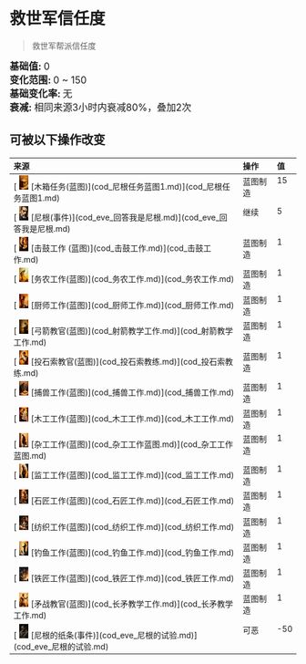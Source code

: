 # 救世军信任度  
> 救世军帮派信任度  
  
<div style="font-size:1.2em"><b>基础值: </b> 0 </div>  
<div style="font-size:1.2em"><b>变化范围: </b> 0 ~ 150 </div>  
<div style="font-size:1.2em"><b>基础变化率: </b> 无 </div>  
<div style="font-size:1.2em"><b>衰减: </b>相同来源<font data-toggle="tooltip" data-placement="top" title="12TP">3小时</font>内衰减80%，叠加2次 </div>  
  
## 可被以下操作改变  
<table class="table table-bordered" data-toggle="table"  ><thead style=""><tr ><th  style="text-align:left;vertical-align:top;"  >来源</th><th  style="text-align:left;vertical-align:top;"  >操作</th><th  style="text-align:left;vertical-align:top;"  data-sortable="true"  >值</th></tr></thead><tr ><td  style="text-align:left;vertical-align:top;"  >[<div style="width:25px;display:inline-block;text-align:center"><img decoding="async" src="Sprite/cod/al_尼根任务箱子1.png" href="a.md" style="max-width:25px;max-height:25px;"></div>[木箱任务(蓝图)](cod_尼根任务蓝图1.md)](cod_尼根任务蓝图1.md)</td><td  style="text-align:left;vertical-align:top;"  >蓝图制造</td><td  style="text-align:left;vertical-align:top;"  >15</td></tr><tr ><td  style="text-align:left;vertical-align:top;"  >[<div style="width:25px;display:inline-block;text-align:center"><img decoding="async" src="Sprite/cod/al_尼根任务成功1.png" href="a.md" style="max-width:25px;max-height:25px;"></div>[尼根(事件)](cod_eve_回答我是尼根.md)](cod_eve_回答我是尼根.md)</td><td  style="text-align:left;vertical-align:top;"  >继续</td><td  style="text-align:left;vertical-align:top;"  >5</td></tr><tr ><td  style="text-align:left;vertical-align:top;"  >[<div style="width:25px;display:inline-block;text-align:center"><img decoding="async" src="Sprite/cod/al_击鼓工作.png" href="a.md" style="max-width:25px;max-height:25px;"></div>[击鼓工作 (蓝图)](cod_击鼓工作.md)](cod_击鼓工作.md)</td><td  style="text-align:left;vertical-align:top;"  >蓝图制造</td><td  style="text-align:left;vertical-align:top;"  >1</td></tr><tr ><td  style="text-align:left;vertical-align:top;"  >[<div style="width:25px;display:inline-block;text-align:center"><img decoding="async" src="Sprite/cod/al_务农工作.png" href="a.md" style="max-width:25px;max-height:25px;"></div>[务农工作(蓝图)](cod_务农工作.md)](cod_务农工作.md)</td><td  style="text-align:left;vertical-align:top;"  >蓝图制造</td><td  style="text-align:left;vertical-align:top;"  >1</td></tr><tr ><td  style="text-align:left;vertical-align:top;"  >[<div style="width:25px;display:inline-block;text-align:center"><img decoding="async" src="Sprite/cod/al_厨师工作.png" href="a.md" style="max-width:25px;max-height:25px;"></div>[厨师工作(蓝图)](cod_厨师工作.md)](cod_厨师工作.md)</td><td  style="text-align:left;vertical-align:top;"  >蓝图制造</td><td  style="text-align:left;vertical-align:top;"  >1</td></tr><tr ><td  style="text-align:left;vertical-align:top;"  >[<div style="width:25px;display:inline-block;text-align:center"><img decoding="async" src="Sprite/cod/al_教学射箭工作.png" href="a.md" style="max-width:25px;max-height:25px;"></div>[弓箭教官(蓝图)](cod_射箭教学工作.md)](cod_射箭教学工作.md)</td><td  style="text-align:left;vertical-align:top;"  >蓝图制造</td><td  style="text-align:left;vertical-align:top;"  >1</td></tr><tr ><td  style="text-align:left;vertical-align:top;"  >[<div style="width:25px;display:inline-block;text-align:center"><img decoding="async" src="Sprite/cod/al_投石索教练工作.png" href="a.md" style="max-width:25px;max-height:25px;"></div>[投石索教官(蓝图)](cod_投石索教练.md)](cod_投石索教练.md)</td><td  style="text-align:left;vertical-align:top;"  >蓝图制造</td><td  style="text-align:left;vertical-align:top;"  >1</td></tr><tr ><td  style="text-align:left;vertical-align:top;"  >[<div style="width:25px;display:inline-block;text-align:center"><img decoding="async" src="Sprite/cod/al_捕兽工作.png" href="a.md" style="max-width:25px;max-height:25px;"></div>[捕兽工作(蓝图)](cod_捕兽工作.md)](cod_捕兽工作.md)</td><td  style="text-align:left;vertical-align:top;"  >蓝图制造</td><td  style="text-align:left;vertical-align:top;"  >1</td></tr><tr ><td  style="text-align:left;vertical-align:top;"  >[<div style="width:25px;display:inline-block;text-align:center"><img decoding="async" src="Sprite/cod/al_木工工作.png" href="a.md" style="max-width:25px;max-height:25px;"></div>[木工工作(蓝图)](cod_木工工作.md)](cod_木工工作.md)</td><td  style="text-align:left;vertical-align:top;"  >蓝图制造</td><td  style="text-align:left;vertical-align:top;"  >1</td></tr><tr ><td  style="text-align:left;vertical-align:top;"  >[<div style="width:25px;display:inline-block;text-align:center"><img decoding="async" src="Sprite/cod/al_杂工工作.png" href="a.md" style="max-width:25px;max-height:25px;"></div>[杂工工作(蓝图)](cod_杂工工作蓝图.md)](cod_杂工工作蓝图.md)</td><td  style="text-align:left;vertical-align:top;"  >蓝图制造</td><td  style="text-align:left;vertical-align:top;"  >1</td></tr><tr ><td  style="text-align:left;vertical-align:top;"  >[<div style="width:25px;display:inline-block;text-align:center"><img decoding="async" src="Sprite/cod/al_监工工作.png" href="a.md" style="max-width:25px;max-height:25px;"></div>[监工工作(蓝图)](cod_监工工作.md)](cod_监工工作.md)</td><td  style="text-align:left;vertical-align:top;"  >蓝图制造</td><td  style="text-align:left;vertical-align:top;"  >1</td></tr><tr ><td  style="text-align:left;vertical-align:top;"  >[<div style="width:25px;display:inline-block;text-align:center"><img decoding="async" src="Sprite/cod/al_石工工作.png" href="a.md" style="max-width:25px;max-height:25px;"></div>[石匠工作(蓝图)](cod_石匠工作.md)](cod_石匠工作.md)</td><td  style="text-align:left;vertical-align:top;"  >蓝图制造</td><td  style="text-align:left;vertical-align:top;"  >1</td></tr><tr ><td  style="text-align:left;vertical-align:top;"  >[<div style="width:25px;display:inline-block;text-align:center"><img decoding="async" src="Sprite/cod/al_纺织工作.png" href="a.md" style="max-width:25px;max-height:25px;"></div>[纺织工作(蓝图)](cod_纺织工作.md)](cod_纺织工作.md)</td><td  style="text-align:left;vertical-align:top;"  >蓝图制造</td><td  style="text-align:left;vertical-align:top;"  >1</td></tr><tr ><td  style="text-align:left;vertical-align:top;"  >[<div style="width:25px;display:inline-block;text-align:center"><img decoding="async" src="Sprite/cod/al_钓鱼工作.png" href="a.md" style="max-width:25px;max-height:25px;"></div>[钓鱼工作(蓝图)](cod_钓鱼工作.md)](cod_钓鱼工作.md)</td><td  style="text-align:left;vertical-align:top;"  >蓝图制造</td><td  style="text-align:left;vertical-align:top;"  >1</td></tr><tr ><td  style="text-align:left;vertical-align:top;"  >[<div style="width:25px;display:inline-block;text-align:center"><img decoding="async" src="Sprite/cod/al_铁匠工作.png" href="a.md" style="max-width:25px;max-height:25px;"></div>[铁匠工作(蓝图)](cod_铁匠工作.md)](cod_铁匠工作.md)</td><td  style="text-align:left;vertical-align:top;"  >蓝图制造</td><td  style="text-align:left;vertical-align:top;"  >1</td></tr><tr ><td  style="text-align:left;vertical-align:top;"  >[<div style="width:25px;display:inline-block;text-align:center"><img decoding="async" src="Sprite/cod/al_教学长矛工作.png" href="a.md" style="max-width:25px;max-height:25px;"></div>[矛战教官(蓝图)](cod_长矛教学工作.md)](cod_长矛教学工作.md)</td><td  style="text-align:left;vertical-align:top;"  >蓝图制造</td><td  style="text-align:left;vertical-align:top;"  >1</td></tr><tr ><td  style="text-align:left;vertical-align:top;"  >[<div style="width:25px;display:inline-block;text-align:center"><img decoding="async" src="Sprite/cod/al_尼根的纸条.png" href="a.md" style="max-width:25px;max-height:25px;"></div>[尼根的纸条(事件)](cod_eve_尼根的试验.md)](cod_eve_尼根的试验.md)</td><td  style="text-align:left;vertical-align:top;"  >可恶</td><td  style="text-align:left;vertical-align:top;"  >-50</td></tr></tbody></table>  
  


<script>document.title="救世军信任度 - 卡牌生存百科 Card Survival Wiki";</script>